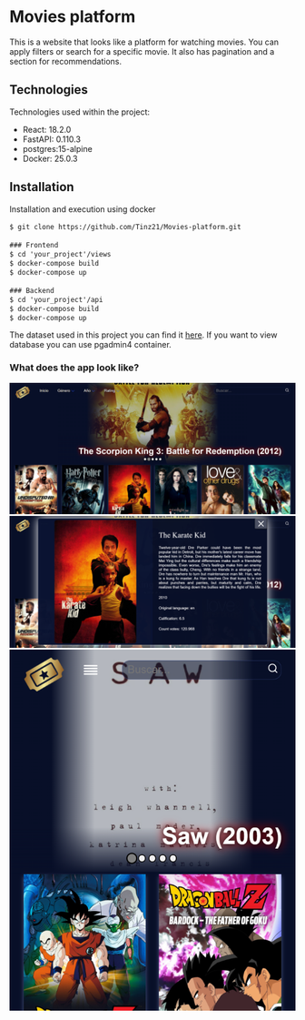 # Movies platform

This is a website that looks like a platform for watching movies. You can apply filters or search for a specific movie. It also has pagination and a section for recommendations.

## Technologies
Technologies used within the project:

* React: 18.2.0
* FastAPI: 0.110.3
* postgres:15-alpine
* Docker: 25.0.3


## Installation

Installation and execution using docker
```
$ git clone https://github.com/Tinz21/Movies-platform.git

### Frontend
$ cd 'your_project'/views
$ docker-compose build
$ docker-compose up

### Backend
$ cd 'your_project'/api
$ docker-compose build
$ docker-compose up
```
The dataset used in this project you can find it [here](https://www.kaggle.com/datasets/disham993/9000-movies-dataset).
If you want to view database you can use pgadmin4 container.

### What does the app look like?
![main page](https://github.com/Tinz21/Movies-platform/blob/main/photo/main.png?raw=true)
![detail of a movie](https://github.com/Tinz21/Movies-platform/blob/main/photo/movie_details.png?raw=true)
![responsive view](https://github.com/Tinz21/Movies-platform/blob/main/photo/responsive.png?raw=true)
